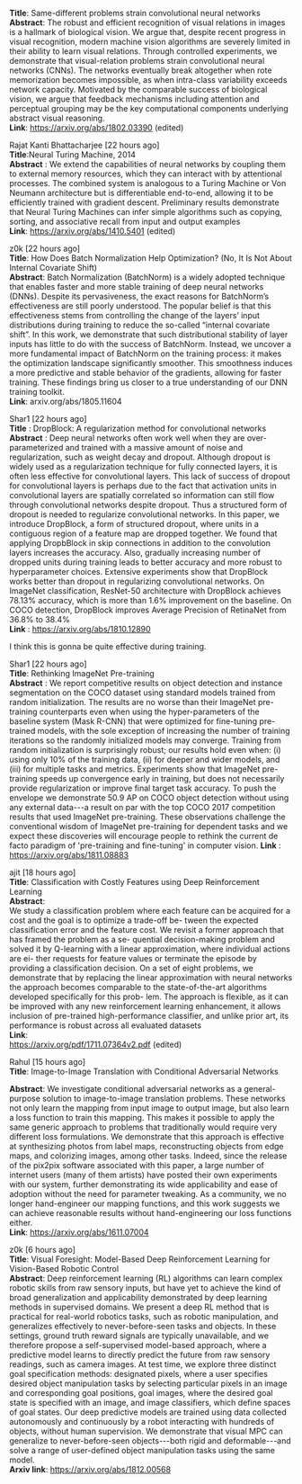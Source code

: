 **Title**: Same-different problems strain convolutional neural networks  
**Abstract**: The robust and efficient recognition of visual relations in images is a hallmark of biological vision. We argue that, despite recent progress in visual recognition, modern machine vision algorithms are severely limited in their ability to learn visual relations. Through controlled experiments, we demonstrate that visual-relation problems strain convolutional neural networks (CNNs). The networks eventually break altogether when rote memorization becomes impossible, as when intra-class variability exceeds network capacity. Motivated by the comparable success of biological vision, we argue that feedback mechanisms including attention and perceptual grouping may be the key computational components underlying abstract visual reasoning.  
**Link**: https://arxiv.org/abs/1802.03390 (edited)  


Rajat Kanti Bhattacharjee [22 hours ago]  
**Title**:Neural Turing Machine, 2014  
**Abstract** : We extend the capabilities of neural networks by coupling them to external memory resources, which they can interact with by attentional processes. The combined system is analogous to a Turing Machine or Von Neumann architecture but is differentiable end-to-end, allowing it to be efficiently trained with gradient descent. Preliminary results demonstrate that Neural Turing Machines can infer simple algorithms such as copying, sorting, and associative recall from input and output examples  
**Link**: https://arxiv.org/abs/1410.5401 (edited)  


z0k [22 hours ago]  
**Title**: How Does Batch Normalization Help Optimization? (No, It Is Not About Internal Covariate Shift)  
**Abstract**: Batch Normalization (BatchNorm) is a widely adopted technique that enables faster and more stable training of deep neural networks (DNNs). Despite its pervasiveness, the exact reasons for BatchNorm’s effectiveness are still poorly understood. The popular belief is that this effectiveness stems from controlling the change of the layers’ input distributions during training to reduce the so-called “internal covariate shift”. In this work, we demonstrate that such distributional stability of layer inputs has little to do with the success of BatchNorm. Instead, we uncover a more fundamental impact of BatchNorm on the training process: it makes the optimization landscape significantly smoother. This smoothness induces a more predictive and stable behavior of the gradients, allowing for faster training. These findings bring us closer to a true understanding of our DNN training toolkit.  
**Link**: arxiv.org/abs/1805.11604  


Shar1 [22 hours ago]  
**Title** : DropBlock: A regularization method for convolutional networks  
**Abstract** : Deep neural networks often work well when they are over-parameterized and trained with a massive amount of noise and regularization, such as weight decay and dropout. Although dropout is widely used as a regularization technique for fully connected layers, it is often less effective for convolutional layers. This lack of success of dropout for convolutional layers is perhaps due to the fact that activation units in convolutional layers are spatially correlated so information can still flow through convolutional networks despite dropout. Thus a structured form of dropout is needed to regularize convolutional networks. In this paper, we introduce DropBlock, a form of structured dropout, where units in a contiguous region of a feature map are dropped together. We found that applying DropbBlock in skip connections in addition to the convolution layers increases the accuracy. Also, gradually increasing number of dropped units during training leads to better accuracy and more robust to hyperparameter choices. Extensive experiments show that DropBlock works better than dropout in regularizing convolutional networks. On ImageNet classification, ResNet-50 architecture with DropBlock achieves 78.13% accuracy, which is more than 1.6% improvement on the baseline. On COCO detection, DropBlock improves Average Precision of RetinaNet from 36.8% to 38.4%  
**Link** : https://arxiv.org/abs/1810.12890  

I think this is gonna be quite effective during training.  


Shar1 [22 hours ago]  
**Title**: Rethinking ImageNet Pre-training  
**Abstract** : We report competitive results on object detection and instance segmentation on the COCO dataset using standard models trained from random initialization. The results are no worse than their ImageNet pre-training counterparts even when using the hyper-parameters of the baseline system (Mask R-CNN) that were optimized for fine-tuning pre-trained models, with the sole exception of increasing the number of training iterations so the randomly initialized models may converge. Training from random initialization is surprisingly robust; our results hold even when: (i) using only 10% of the training data, (ii) for deeper and wider models, and (iii) for multiple tasks and metrics. Experiments show that ImageNet pre-training speeds up convergence early in training, but does not necessarily provide regularization or improve final target task accuracy. To push the envelope we demonstrate 50.9 AP on COCO object detection without using any external data---a result on par with the top COCO 2017 competition results that used ImageNet pre-training. These observations challenge the conventional wisdom of ImageNet pre-training for dependent tasks and we expect these discoveries will encourage people to rethink the current de facto paradigm of 'pre-training and fine-tuning' in computer vision.
**Link** : https://arxiv.org/abs/1811.08883  

ajit [18 hours ago]  
**Title**: 
Classification with Costly Features using Deep Reinforcement Learning  
**Abstract**:  
We study a classification problem where each feature can be
acquired for a cost and the goal is to optimize a trade-off be-
tween the expected classification error and the feature cost. We
revisit a former approach that has framed the problem as a se-
quential decision-making problem and solved it by Q-learning
with a linear approximation, where individual actions are ei-
ther requests for feature values or terminate the episode by
providing a classification decision. On a set of eight problems,
we demonstrate that by replacing the linear approximation
with neural networks the approach becomes comparable to the
state-of-the-art algorithms developed specifically for this prob-
lem. The approach is flexible, as it can be improved with any
new reinforcement learning enhancement, it allows inclusion
of pre-trained high-performance classifier, and unlike prior art,
its performance is robust across all evaluated datasets  
**Link**:    
https://arxiv.org/pdf/1711.07364v2.pdf (edited)  

Rahul [15 hours ago]  
**Title**: Image-to-Image Translation with Conditional Adversarial Networks  

**Abstract**: We investigate conditional adversarial networks as a general-purpose solution to image-to-image translation problems. These networks not only learn the mapping from input image to output image, but also learn a loss function to train this mapping. This makes it possible to apply the same generic approach to problems that traditionally would require very different loss formulations. We demonstrate that this approach is effective at synthesizing photos from label maps, reconstructing objects from edge maps, and colorizing images, among other tasks. Indeed, since the release of the pix2pix software associated with this paper, a large number of internet users (many of them artists) have posted their own experiments with our system, further demonstrating its wide applicability and ease of adoption without the need for parameter tweaking. As a community, we no longer hand-engineer our mapping functions, and this work suggests we can achieve reasonable results without hand-engineering our loss functions either.  
**Link**: https://arxiv.org/abs/1611.07004  


z0k [6 hours ago]  
**Title**: Visual Foresight: Model-Based Deep Reinforcement Learning for Vision-Based Robotic Control  
**Abstract**: Deep reinforcement learning (RL) algorithms can learn complex robotic skills from raw sensory inputs, but have yet to achieve the kind of broad generalization and applicability demonstrated by deep learning methods in supervised domains. We present a deep RL method that is practical for real-world robotics tasks, such as robotic manipulation, and generalizes effectively to never-before-seen tasks and objects. In these settings, ground truth reward signals are typically unavailable, and we therefore propose a self-supervised model-based approach, where a predictive model learns to directly predict the future from raw sensory readings, such as camera images. At test time, we explore three distinct goal specification methods: designated pixels, where a user specifies desired object manipulation tasks by selecting particular pixels in an image and corresponding goal positions, goal images, where the desired goal state is specified with an image, and image classifiers, which define spaces of goal states. Our deep predictive models are trained using data collected autonomously and continuously by a robot interacting with hundreds of objects, without human supervision. We demonstrate that visual MPC can generalize to never-before-seen objects---both rigid and deformable---and solve a range of user-defined object manipulation tasks using the same model.  
**Arxiv link**: https://arxiv.org/abs/1812.00568  
